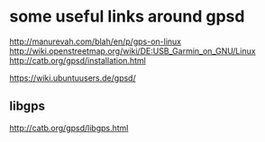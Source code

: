 some useful links around gpsd
=============================

http://manurevah.com/blah/en/p/gps-on-linux
http://wiki.openstreetmap.org/wiki/DE:USB_Garmin_on_GNU/Linux
http://catb.org/gpsd/installation.html

https://wiki.ubuntuusers.de/gpsd/


libgps
------

http://catb.org/gpsd/libgps.html
